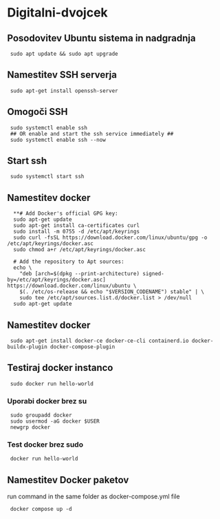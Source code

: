 # Digitalni-dvojcek
## Posodovitev Ubuntu sistema in nadgradnja
     sudo apt update && sudo apt upgrade
## Namestitev SSH serverja
     sudo apt-get install openssh-server
## Omogoči SSH
     sudo systemctl enable ssh
     ## OR enable and start the ssh service immediately ##
     sudo systemctl enable ssh --now
## Start ssh
     sudo systemctl start ssh
## Namestitev docker
      **# Add Docker's official GPG key:
      sudo apt-get update
      sudo apt-get install ca-certificates curl
      sudo install -m 0755 -d /etc/apt/keyrings
      sudo curl -fsSL https://download.docker.com/linux/ubuntu/gpg -o /etc/apt/keyrings/docker.asc
      sudo chmod a+r /etc/apt/keyrings/docker.asc
      
      # Add the repository to Apt sources:
      echo \
        "deb [arch=$(dpkg --print-architecture) signed-by=/etc/apt/keyrings/docker.asc] https://download.docker.com/linux/ubuntu \
        $(. /etc/os-release && echo "$VERSION_CODENAME") stable" | \
        sudo tee /etc/apt/sources.list.d/docker.list > /dev/null
      sudo apt-get update
## Namestitev docker
     sudo apt-get install docker-ce docker-ce-cli containerd.io docker-buildx-plugin docker-compose-plugin

## Testiraj docker instanco
     sudo docker run hello-world

### Uporabi docker brez su
     sudo groupadd docker
     sudo usermod -aG docker $USER
     newgrp docker
### Test docker brez sudo
     docker run hello-world

## Namestitev Docker paketov
run command in the same folder as docker-compose.yml file

     docker compose up -d
     
